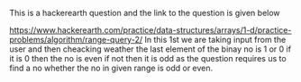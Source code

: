 This is a hackerearth question and the link to the question is given below

https://www.hackerearth.com/practice/data-structures/arrays/1-d/practice-problems/algorithm/range-query-2/
In this 1st we are taking input from the user and then cheacking weather the last element of the binay no is 1 or 0 if it is 0 then the no is even if not then it is odd as the question requires us to find a no whether the no in given range is odd or even. 

